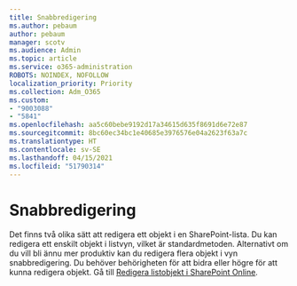 ```yaml
---
title: Snabbredigering
ms.author: pebaum
author: pebaum
manager: scotv
ms.audience: Admin
ms.topic: article
ms.service: o365-administration
ROBOTS: NOINDEX, NOFOLLOW
localization_priority: Priority
ms.collection: Adm_O365
ms.custom:
- "9003088"
- "5841"
ms.openlocfilehash: aa5c60bebe9192d17a34615d635f8691d6e72e87
ms.sourcegitcommit: 8bc60ec34bc1e40685e3976576e04a2623f63a7c
ms.translationtype: HT
ms.contentlocale: sv-SE
ms.lasthandoff: 04/15/2021
ms.locfileid: "51790314"
---
```

# <a name="quick-edit"></a>Snabbredigering

Det finns två olika sätt att redigera ett objekt i en SharePoint-lista. Du kan redigera ett enskilt objekt i listvyn, vilket är standardmetoden. Alternativt om du vill bli ännu mer produktiv kan du redigera flera objekt i vyn snabbredigering. Du behöver behörigheten för att bidra eller högre för att kunna redigera objekt. Gå till [Redigera listobjekt i SharePoint Online](https://support.microsoft.com/office/dac1a1c3-a80b-4082-ba57-715cf613d0f7).
